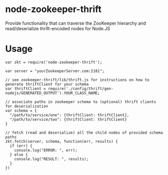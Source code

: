 node-zookeeper-thrift
=====================

Provide functionality that can traverse the ZooKeeper hierarchy and read/deserialize thrift-encoded nodes for Node.JS

Usage
=====

    var zkt = require('node-zookeeper-thrift');

    var server = "yourZookeeperServer.com:2181";

    // see zookeeper-thrift/lib/thrift.js for instructions on how to generate thriftClient for your schema
    var thriftClient = require('./config/thrift/gen-nodejs/GENERATED_OUTPUT').YOUR_CLASS_NAME;

    // associate paths in zookeeper schema to (optional) thrift clients for deserialization
    var schema = {
      "/path/to/service/one": {thriftClient: thriftClient},
      "/path/to/service/two": {thriftClient: thriftClient}
    }

    // fetch (read and deserialize) all the child nodes of provided schema paths
    zkt.fetch(server, schema, function(err, results) {
      if (err) {
        console.log("ERROR: ", err);
      } else {
        console.log("RESULT: ", results);
      }
    })

